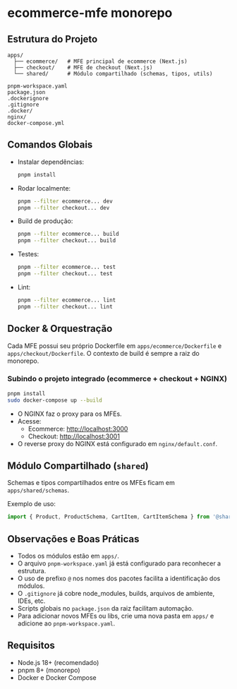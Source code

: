 # ecommerce-mfe monorepo

## Estrutura do Projeto

```
apps/
  ├── ecommerce/   # MFE principal de ecommerce (Next.js)
  ├── checkout/    # MFE de checkout (Next.js)
  └── shared/      # Módulo compartilhado (schemas, tipos, utils)

pnpm-workspace.yaml
package.json
.dockerignore
.gitignore
.docker/
nginx/
docker-compose.yml
```

## Comandos Globais

- Instalar dependências:
  ```sh
  pnpm install
  ```
- Rodar localmente:
  ```sh
  pnpm --filter ecommerce... dev
  pnpm --filter checkout... dev
  ```
- Build de produção:
  ```sh
  pnpm --filter ecommerce... build
  pnpm --filter checkout... build
  ```
- Testes:
  ```sh
  pnpm --filter ecommerce... test
  pnpm --filter checkout... test
  ```
- Lint:
  ```sh
  pnpm --filter ecommerce... lint
  pnpm --filter checkout... lint
  ```

## Docker & Orquestração

Cada MFE possui seu próprio Dockerfile em `apps/ecommerce/Dockerfile` e `apps/checkout/Dockerfile`.
O contexto de build é sempre a raiz do monorepo.

### Subindo o projeto integrado (ecommerce + checkout + NGINX)

```sh
pnpm install
sudo docker-compose up --build
```

- O NGINX faz o proxy para os MFEs.
- Acesse:
  - Ecommerce: [http://localhost:3000](http://localhost:3000)
  - Checkout: [http://localhost:3001](http://localhost:3001)
- O reverse proxy do NGINX está configurado em `nginx/default.conf`.

## Módulo Compartilhado (`shared`)

Schemas e tipos compartilhados entre os MFEs ficam em `apps/shared/schemas`.

Exemplo de uso:
```ts
import { Product, ProductSchema, CartItem, CartItemSchema } from '@shared/schemas'
```

## Observações e Boas Práticas

- Todos os módulos estão em `apps/`.
- O arquivo `pnpm-workspace.yaml` já está configurado para reconhecer a estrutura.
- O uso de prefixo `@` nos nomes dos pacotes facilita a identificação dos módulos.
- O `.gitignore` já cobre node_modules, builds, arquivos de ambiente, IDEs, etc.
- Scripts globais no `package.json` da raiz facilitam automação.
- Para adicionar novos MFEs ou libs, crie uma nova pasta em `apps/` e adicione ao `pnpm-workspace.yaml`.

## Requisitos

- Node.js 18+ (recomendado)
- pnpm 8+ (monorepo)
- Docker e Docker Compose
